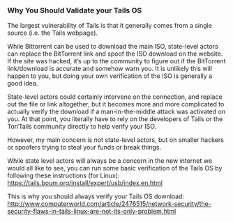 ### Why You Should Validate your Tails OS

The largest vulnerability of Tails is that it generally comes from a single source (i.e. the Tails webpage).

While Bittorrent can be used to download the main ISO, state-level actors can replace the BitTorrent link and spoof the ISO download on the website. If the site was hacked, it’s up to the community to figure out if the BitTorrent link/download is accurate and somehow warn you. It is unlikely this will happen to you, but doing your own verification of the ISO is generally a good idea.

State-level actors could certainly intervene on the connection, and replace out the file or link altogether, but it becomes more and more complicated to actually verify the download if a man-in-the-middle attack was activated on you. At that point, you literally have to rely on the developers of Tails or the Tor/Tails community directly to help verify your ISO. 

However, my main concern is not state-level actors, but on smaller hackers or spoofers trying to steal your funds or break things.

While state level actors will always be a concern in the new internet we would all like to see, you can run some basic verification of the Tails OS by following these instructions (for Linux):
https://tails.boum.org/install/expert/usb/index.en.html

This is why you should always verify your Tails OS download:
http://www.computerworld.com/article/2476515/network-security/the-security-flaws-in-tails-linux-are-not-its-only-problem.html